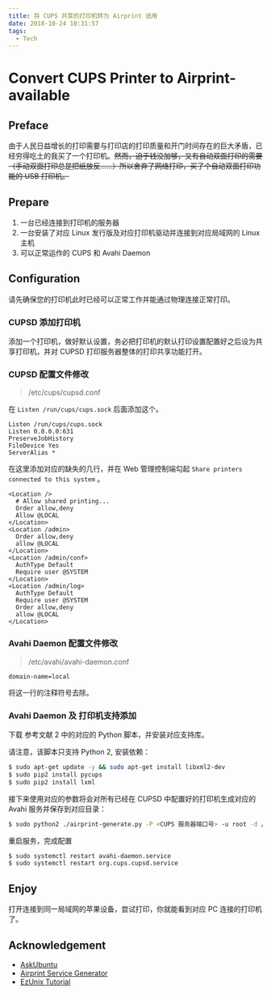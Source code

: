 ```yaml
---
title: 将 CUPS 共享的打印机转为 Airprint 适用
date: 2018-10-24 10:31:57
tags:
  - Tech
---
```


# Convert CUPS Printer to Airprint-available

## Preface

由于人民日益增长的打印需要与打印店的打印质量和开门时间存在的巨大矛盾，已经穷得吃土的我买了一个打印机。<del>然而，迫于钱没加够，又有自动双面打印的需要（手动双面打印总是把纸放反......）所以舍弃了网络打印，买了个自动双面打印功能的 USB 打印机。</del>

## Prepare

1. 一台已经连接到打印机的服务器
2. 一台安装了对应 Linux 发行版及对应打印机驱动并连接到对应局域网的 Linux 主机
3. 可以正常运作的 CUPS 和 Avahi Daemon

## Configuration

请先确保您的打印机此时已经可以正常工作并能通过物理连接正常打印。

### CUPSD 添加打印机

添加一个打印机，做好默认设置，务必把打印机的默认打印设置配置好之后设为共享打印机，并对 CUPSD 打印服务器整体的打印共享功能打开。

### CUPSD 配置文件修改

> /etc/cups/cupsd.conf 

在 `Listen /run/cups/cups.sock` 后面添加这个。

```
Listen /run/cups/cups.sock
Listen 0.0.0.0:631
PreserveJobHistory
FileDevice Yes
ServerAlias *
```

在这里添加对应的缺失的几行，并在 Web 管理控制端勾起 `Share printers connected to this system` 。

```
<Location />
  # Allow shared printing...
  Order allow,deny
  Allow @LOCAL
</Location>
<Location /admin>
  Order allow,deny
  allow @LOCAL
</Location>
<Location /admin/conf>
  AuthType Default
  Require user @SYSTEM
</Location>
<Location /admin/log>
  AuthType Default
  Require user @SYSTEM
  Order allow,deny
  allow @LOCAL
</Location>
```

### Avahi Daemon 配置文件修改

> /etc/avahi/avahi-daemon.conf 

```
domain-name=local
```

将这一行的注释符号去除。

### Avahi Daemon 及 打印机支持添加

下载 参考文献 2 中的对应的 Python 脚本，并安装对应支持库。

请注意，该脚本只支持 Python 2, 安装依赖：

```bash
$ sudo apt-get update -y && sudo apt-get install libxml2-dev
$ sudo pip2 install pycups
$ sudo pip2 install lxml
```

接下来使用对应的参数将会对所有已经在 CUPSD 中配置好的打印机生成对应的 Avahi 服务并保存到对应目录：

```bash
$ sudo python2 ./airprint-generate.py -P <CUPS 服务器端口号> -u root -d /etc/avahi/services -p c2a
```

重启服务，完成配置

```bash
$ sudo systemctl restart avahi-daemon.service
$ sudo systemctl restart org.cups.cupsd.service
```

## Enjoy

打开连接到同一局域网的苹果设备，尝试打印，你就能看到对应 PC 连接的打印机了。

## Acknowledgement

- [AskUbuntu](https://askubuntu.com/questions/26130/how-can-share-my-printer-so-that-i-can-use-it-with-airprint)
- [Airprint Service Generator](https://github.com/tjfontaine/airprint-generate)
- [EzUnix Tutorial](https://ezunix.org/index.php?title=Enable_iOS_AirPrint_with_any_printer_supported_by_CUPS)
